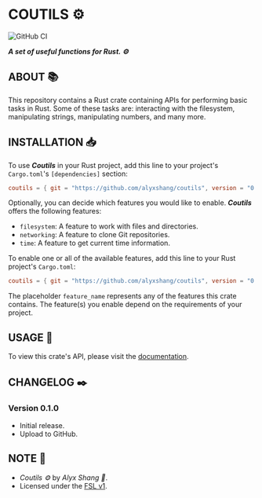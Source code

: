 # COUTILS :gear:

![GitHub CI](https://github.com/alyxshang/coutils/actions/workflows/rust.yml/badge.svg)

***A set of useful functions for Rust. :gear:***

## ABOUT :books:

This repository contains a Rust crate containing APIs for performing basic tasks in Rust. Some of these tasks are: interacting with the filesystem, manipulating strings, manipulating numbers, and many more.

## INSTALLATION :inbox_tray:

To use ***Coutils*** in your Rust project, add this line to your project's `Cargo.toml`'s `[dependencies]` section:

```TOML
coutils = { git = "https://github.com/alyxshang/coutils", version = "0.1.0" }
```

Optionally, you can decide which features you would like to enable. ***Coutils*** offers the following features:

- `filesystem`: A feature to work with files and directories.
- `networking`: A feature to clone Git repositories.
- `time`: A feature to get current time information.

To enable one or all of the available features, add this line to your Rust project's `Cargo.toml`:

```TOML
coutils = { git = "https://github.com/alyxshang/coutils", version = "0.1.0", features = ["feature_name"] }
```

The placeholder `feature_name` represents any of the features this crate contains. The feature(s) you enable depend on the requirements of your project.

## USAGE :hammer:

To view this crate's API, please visit the [documentation](https://alyxshang.boo/coutils/).

## CHANGELOG :black_nib:

### Version 0.1.0

- Initial release.
- Upload to GitHub.

## NOTE :scroll:

- *Coutils :gear:* by *Alyx Shang :black_heart:*.
- Licensed under the [FSL v1](https://github.com/alyxshang/fair-software-license).
